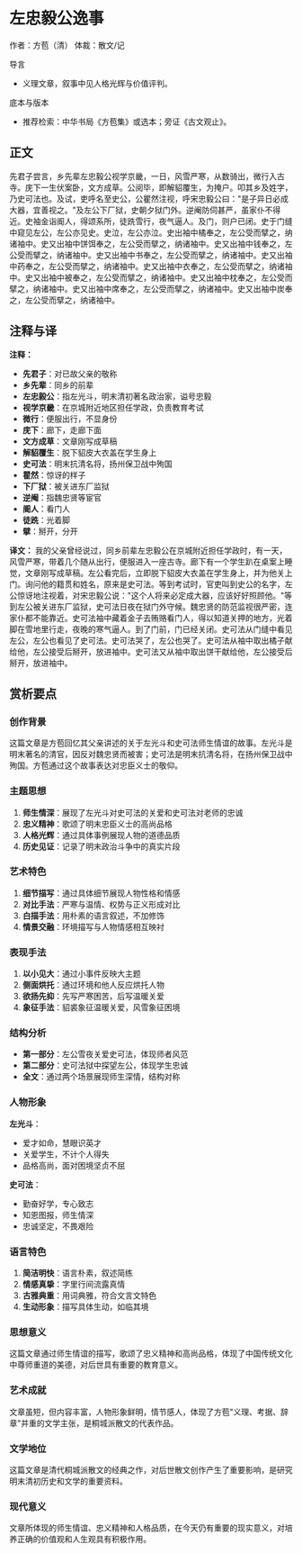 # 左忠毅公逸事

作者：方苞（清）
体裁：散文/记

导言
- 义理文章，叙事中见人格光辉与价值评判。

底本与版本
- 推荐检索：中华书局《方苞集》或选本；旁证《古文观止》。

## 正文

先君子尝言，乡先辈左忠毅公视学京畿，一日，风雪严寒，从数骑出，微行入古寺。庑下一生伏案卧，文方成草。公阅毕，即解貂覆生，为掩户。叩其乡及姓字，乃史可法也。及试，吏呼名至史公，公瞿然注视，呼宋忠毅公曰："是子异日必成大器，宜善视之。"及左公下厂狱，史朝夕狱门外。逆阉防伺甚严，虽家仆不得近。史袖金诣阍人，得颂系所，徒跣雪行，夜气逼人。及门，则户已闭。史于门缝中窥见左公，左公亦见史。史泣，左公亦泣。史出袖中橘奉之，左公受而擘之，纳诸袖中。史又出袖中饼饵奉之，左公受而擘之，纳诸袖中。史又出袖中钱奉之，左公受而擘之，纳诸袖中。史又出袖中书奉之，左公受而擘之，纳诸袖中。史又出袖中药奉之，左公受而擘之，纳诸袖中。史又出袖中衣奉之，左公受而擘之，纳诸袖中。史又出袖中被奉之，左公受而擘之，纳诸袖中。史又出袖中枕奉之，左公受而擘之，纳诸袖中。史又出袖中席奉之，左公受而擘之，纳诸袖中。史又出袖中炭奉之，左公受而擘之，纳诸袖中。

## 注释与译

**注释：**
- **先君子**：对已故父亲的敬称
- **乡先辈**：同乡的前辈
- **左忠毅公**：指左光斗，明末清初著名政治家，谥号忠毅
- **视学京畿**：在京城附近地区担任学政，负责教育考试
- **微行**：便服出行，不显身份
- **庑下**：廊下，走廊下面
- **文方成草**：文章刚写成草稿
- **解貂覆生**：脱下貂皮大衣盖在学生身上
- **史可法**：明末抗清名将，扬州保卫战中殉国
- **瞿然**：惊讶的样子
- **下厂狱**：被关进东厂监狱
- **逆阉**：指魏忠贤等宦官
- **阍人**：看门人
- **徒跣**：光着脚
- **擘**：掰开，分开

**译文：**
我的父亲曾经说过，同乡前辈左忠毅公在京城附近担任学政时，有一天，风雪严寒，带着几个随从出行，便服进入一座古寺。廊下有一个学生趴在桌案上睡觉，文章刚写成草稿。左公看完后，立即脱下貂皮大衣盖在学生身上，并为他关上门。询问他的籍贯和姓名，原来是史可法。等到考试时，官吏叫到史公的名字，左公惊讶地注视着，对宋忠毅公说："这个人将来必定成大器，应该好好照顾他。"等到左公被关进东厂监狱，史可法日夜在狱门外守候。魏忠贤的防范监视很严密，连家仆都不能靠近。史可法袖中藏着金子去贿赂看门人，得以知道关押的地方，光着脚在雪地里行走，夜晚的寒气逼人。到了门前，门已经关闭。史可法从门缝中看见左公，左公也看见了史可法。史可法哭了，左公也哭了。史可法从袖中取出橘子献给他，左公接受后掰开，放进袖中。史可法又从袖中取出饼干献给他，左公接受后掰开，放进袖中。

## 赏析要点

### 创作背景
这篇文章是方苞回忆其父亲讲述的关于左光斗和史可法师生情谊的故事。左光斗是明末著名的清官，因反对魏忠贤而被害；史可法是明末抗清名将，在扬州保卫战中殉国。方苞通过这个故事表达对忠臣义士的敬仰。

### 主题思想
1. **师生情深**：展现了左光斗对史可法的关爱和史可法对老师的忠诚
2. **忠义精神**：歌颂了明末忠臣义士的高尚品格
3. **人格光辉**：通过具体事例展现人物的道德品质
4. **历史见证**：记录了明末政治斗争中的真实片段

### 艺术特色
1. **细节描写**：通过具体细节展现人物性格和情感
2. **对比手法**：严寒与温情、权势与正义形成对比
3. **白描手法**：用朴素的语言叙述，不加修饰
4. **情景交融**：环境描写与人物情感相互映衬

### 表现手法
1. **以小见大**：通过小事件反映大主题
2. **侧面烘托**：通过环境和他人反应烘托人物
3. **欲扬先抑**：先写严寒困苦，后写温暖关爱
4. **象征手法**：貂裘象征温暖关爱，风雪象征困境

### 结构分析
- **第一部分**：左公雪夜关爱史可法，体现师者风范
- **第二部分**：史可法狱中探望左公，体现学生忠诚
- **全文**：通过两个场景展现师生深情，结构对称

### 人物形象
**左光斗**：
- 爱才如命，慧眼识英才
- 关爱学生，不计个人得失
- 品格高尚，面对困境坚贞不屈

**史可法**：
- 勤奋好学，专心致志
- 知恩图报，师生情深
- 忠诚坚定，不畏艰险

### 语言特色
1. **简洁明快**：语言朴素，叙述简练
2. **情感真挚**：字里行间流露真情
3. **古雅典重**：用词典雅，符合文言文特色
4. **生动形象**：描写具体生动，如临其境

### 思想意义
这篇文章通过师生情谊的描写，歌颂了忠义精神和高尚品格，体现了中国传统文化中尊师重道的美德，对后世具有重要的教育意义。

### 艺术成就
文章虽短，但内容丰富，人物形象鲜明，情节感人，体现了方苞"义理、考据、辞章"并重的文学主张，是桐城派散文的代表作品。

### 文学地位
这篇文章是清代桐城派散文的经典之作，对后世散文创作产生了重要影响，是研究明末清初历史和文学的重要资料。

### 现代意义
文章所体现的师生情谊、忠义精神和人格品质，在今天仍有重要的现实意义，对培养正确的价值观和人生观具有积极作用。